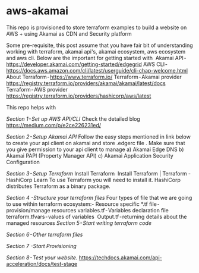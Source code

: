 # aws-akamai
 This repo is provisioned to store terraform examples to build a website on AWS + using Akamai as CDN and Security platform



 Some pre-requisite, this post assume that you have fair bit of understanding working with terraform, akamai api's, akamai ecosystem, aws ecosystem and aws cli. Below are the important for getting started with 
 Akamai API - https://developer.akamai.com/getting-started/edgegrid
 AWS CLI - https://docs.aws.amazon.com/cli/latest/userguide/cli-chap-welcome.html
 About Terraform - https://www.terraform.io/
 Terraform - Akamai provider https://registry.terraform.io/providers/akamai/akamai/latest/docs
 Terraform - AWS provider https://registry.terraform.io/providers/hashicorp/aws/latest

 This repo helps with

 *Section 1 - Set up AWS API/CLI*
 Check the detailed blog
 https://medium.com/p/e2ce226231ed/ 

 *Section 2 - Setup Akamai API*
 Follow the easy steps mentioned in link below to create your api client on akamai and store .edgerc file . Make sure that you give permission to your api client to manage
 a) Akamai Edge DNS
 b) Akamai PAPI (Property Manager API)
 c) Akamai Application Security Configuration

 *Section 3 - Setup Terraform*
 Install Terraform 
 Install Terraform | Terraform - HashiCorp Learn
 To use Terraform you will need to install it. HashiCorp distributes Terraform as a binary package.

 *Section 4 -Structure your terraform files*
 Four types of file that we are going to use within terraform ecosystem:-
 Resource specific *.tf file - provision/manage resources
 variables.tf - Variables declaration file
 terraform.tfvars - values of variables 
 Output.tf - returning details about the managed resources
 *Section 5 - Start writing terraform code*

 *Section 6 - Other terraform files*

 *Section 7 -Start Provisioning*

 *Section 8 - Test your website.*
https://techdocs.akamai.com/api-acceleration/docs/test-stage
